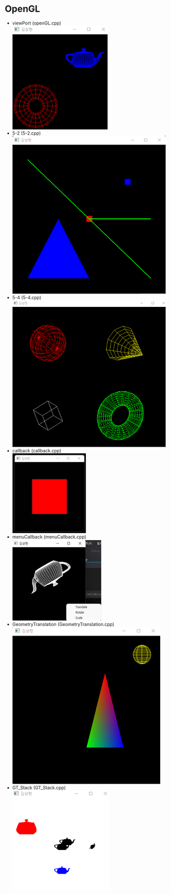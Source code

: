 # OpenGL
- viewPort (openGL.cpp)   
![viewPort](/images/openGL.png)
- 5-2 (5-2.cpp)     
![5-2](/images/5-2.png)
- 5-4 (5-4.cpp)       
![5-4](/images/5-4.png)
- callback (callback.cpp)   
![callback](/images/callback.png)
- menuCallback (menuCallback.cpp)   
![menuCallback](/images/menuCallback.png)
- GeometryTranslation (GeometryTranslation.cpp)   
![GeometryTranslation](/images/GeometryTranslation.png)
- GT_Stack (GT_Stack.cpp)   
![GT_Stack](/images/GT_Stack.png)
